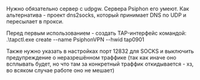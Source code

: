 Нужно обязательно сервер с udpgw. Сервера Psiphon его умеют. Как альтернатива - проект dns2socks, который принимает DNS по UDP и пересылает в прокси.

Перед первым использованием - создать TAP-интерфейс командой:
.\tapctl.exe create --name PsiphonVPN --hwid tap0901

Также нужно указать в настройках порт 12832 для SOCKS и выключить предупреждение о неразрешённом траффике (так как иначе оно всплывать будет, но что там за конкретный траффик откидывается - хз, во всяком случае работе оно не мешает)
